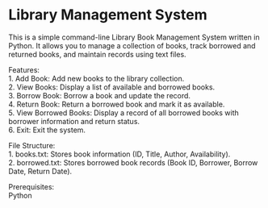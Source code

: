 # Library Management System

This is a simple command-line Library Book Management System written in Python. It allows you to manage a collection of books, track borrowed and returned books, and maintain records using text files.

<p> Features:
<br>
    1. Add Book: Add new books to the library collection.
<br>
    2. View Books: Display a list of available and borrowed books.
<br>
    3. Borrow Book: Borrow a book and update the record.
<br>
    4. Return Book: Return a borrowed book and mark it as available.
<br>
    5. View Borrowed Books: Display a record of all borrowed books with borrower information and return status.
<br>
    6. Exit: Exit the system. </p>

<p> File Structure:
<br>
    1. books.txt: Stores book information (ID, Title, Author, Availability).
<br>
    2. borrowed.txt: Stores borrowed book records (Book ID, Borrower, Borrow Date, Return Date).</p>

<p> Prerequisites:
<br> Python
</p>
